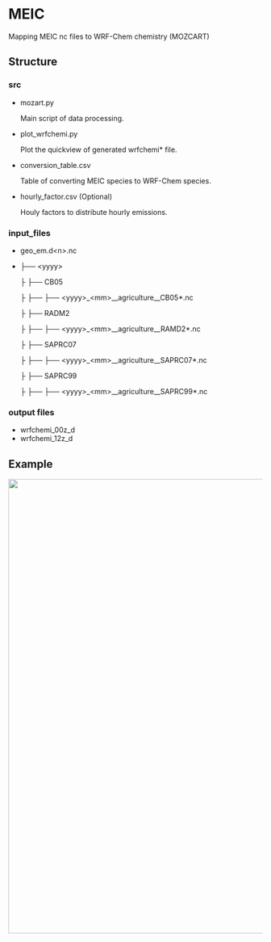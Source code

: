 # MEIC

Mapping MEIC nc files to WRF-Chem chemistry (MOZCART)

## Structure

### src

- mozart.py

  Main script of data processing.

- plot_wrfchemi.py

  Plot the quickview of generated wrfchemi* file.

- conversion_table.csv

  Table of converting MEIC species to WRF-Chem species.

- hourly_factor.csv (Optional)

  Houly factors to distribute hourly emissions.

### input_files

- geo_em.d\<n\>.nc

- ├── \<yyyy\>

  ├     ├── CB05

  ├     ├── ├── \<yyyy\>_\<mm\>\_\_agriculture\_\_CB05*.nc

  ├     ├── RADM2

  ├     ├── ├── \<yyyy\>_\<mm\>\_\_agriculture\_\_RAMD2*.nc

  ├     ├── SAPRC07

  ├     ├── ├── \<yyyy\>_\<mm\>\_\_agriculture\_\_SAPRC07*.nc

  ├     ├── SAPRC99

  ├     ├── ├── \<yyyy\>_\<mm\>\_\_agriculture\_\_SAPRC99*.nc

### output files

- wrfchemi\_00z\_d<domain>
- wrfchemi\_12z\_d<domain>

## Example

<img src="https://github.com/zxdawn/pyXZ/raw/master/XZ_model/MEIC/emission_example.png" width="900">